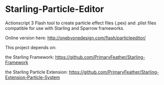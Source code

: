 Starling-Particle-Editor
========================

Actionscript 3 Flash tool to create particle effect files (.pex) and .plist files compatible for use with Starling and Sparrow frameworks.  

Online version here: http://onebyonedesign.com/flash/particleeditor/  
	
This project depends on:  

the Starling Framework: https://github.com/PrimaryFeather/Starling-Framework  
	
the Starling Particle Extension: https://github.com/PrimaryFeather/Starling-Extension-Particle-System